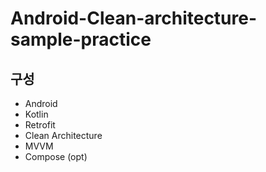 # Android-Clean-architecture-sample-practice

## 구성

- Android
- Kotlin
- Retrofit
- Clean Architecture
- MVVM
- Compose (opt)
